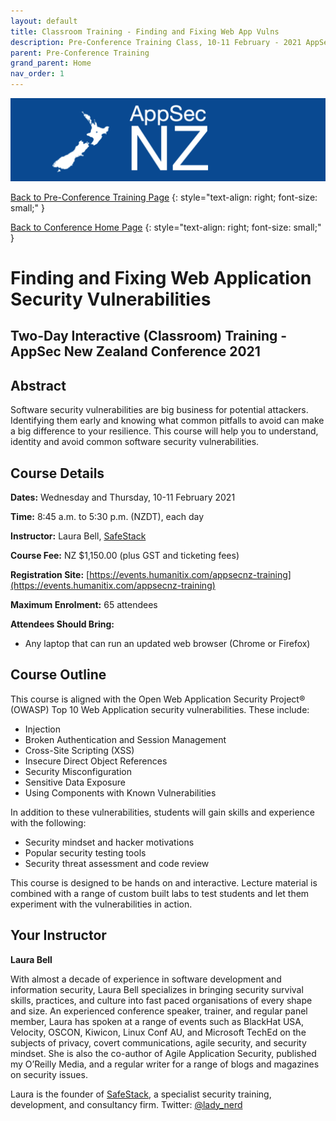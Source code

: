 ```yaml
---
layout: default
title: Classroom Training - Finding and Fixing Web App Vulns
description: Pre-Conference Training Class, 10-11 February - 2021 AppSec NZ Conference
parent: Pre-Conference Training
grand_parent: Home
nav_order: 1
---
```


[![Web Banner](/assets/images/AppSecNZ_Web_Banner.png)](index.md)

[Back to Pre-Conference Training Page](training.md)
{: style="text-align: right; font-size: small;" }

[Back to Conference Home Page](index.md)
{: style="text-align: right; font-size: small;" }

# Finding and Fixing Web Application Security Vulnerabilities

## Two-Day Interactive (Classroom) Training - AppSec New Zealand Conference 2021

## Abstract

Software security vulnerabilities are big business for potential attackers. Identifying them early and knowing what common pitfalls to avoid can make a big difference to your resilience. This course will help you to understand, identity and avoid common software security vulnerabilities.

## Course Details 

**Dates:** Wednesday and Thursday, 10-11 February 2021

**Time:** 8:45 a.m. to 5:30 p.m. (NZDT), each day

**Instructor:** Laura Bell, [SafeStack](https://safestack.io)   

**Course Fee:** NZ $1,150.00 (plus GST and ticketing fees)

**Registration Site:** [https://events.humanitix.com/appsecnz-training](https://events.humanitix.com/appsecnz-training)

**Maximum Enrolment:** 65 attendees

**Attendees Should Bring:** 

* Any laptop that can run an updated web browser (Chrome or Firefox)

## Course Outline

This course is aligned with the Open Web Application Security Project&reg; (OWASP) Top 10 Web Application security vulnerabilities. These include:

* Injection
* Broken Authentication and Session Management
* Cross-Site Scripting (XSS)
* Insecure Direct Object References
* Security Misconfiguration
* Sensitive Data Exposure
* Using Components with Known Vulnerabilities

In addition to these vulnerabilities, students will gain skills and experience with the following:

* Security mindset and hacker motivations
* Popular security testing tools
* Security threat assessment and code review

This course is designed to be hands on and interactive. Lecture material is combined with a range of custom built labs to test students and let them experiment with the vulnerabilities in action.

## Your Instructor   

**Laura Bell**

With almost a decade of experience in software development and information security, Laura Bell specializes in bringing security survival skills, practices, and culture into fast paced organisations of every shape and size. An experienced conference speaker, trainer, and regular panel member, Laura has spoken at a range of events such as BlackHat USA, Velocity, OSCON, Kiwicon, Linux Conf AU, and Microsoft TechEd on the subjects of privacy, covert communications, agile security, and security mindset. She is also the co-author of Agile Application Security, published my O’Reilly Media, and a regular writer for a range of blogs and magazines on security issues.

Laura is the founder of [SafeStack](https://safestack.io), a specialist security training, development, and consultancy firm. Twitter: [@lady_nerd](https://www.twitter.com/lady_nerd)
